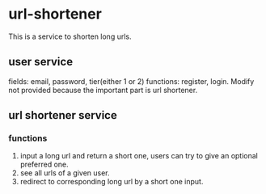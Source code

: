 # url-shortener
This is a service to shorten long urls.

## user service
fields: email, password, tier(either 1 or 2)
functions: register, login. Modify not provided because the important part is url shortener.

## url shortener service
### functions
1. input a long url and return a short one, users can try to give an optional preferred one.
2. see all urls of a given user.
3. redirect to corresponding long url by a short one input.
